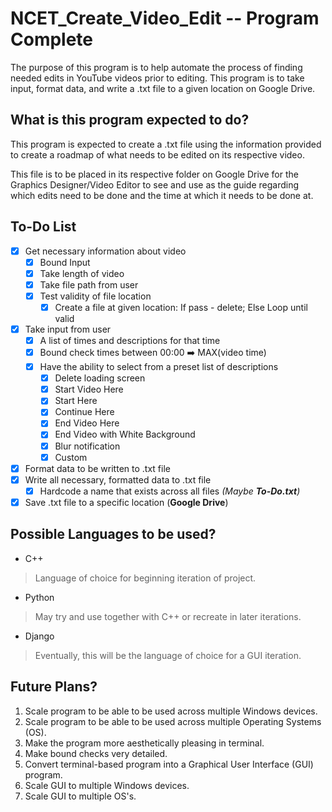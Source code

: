 # NCET_Create_Video_Edit -- Program Complete
The purpose of this program is to help automate the process of finding needed edits in YouTube videos prior to editing. This program is to take input, format data, and write a .txt file to a given location on Google Drive.

## What is this program expected to do?
This program is expected to create a .txt file using the information provided to create a roadmap of what needs to be edited on its respective video.

This file is to be placed in its respective folder on Google Drive for the Graphics Designer/Video Editor to see and use as the guide regarding which edits need to be done and the time at which it needs to be done at.

## To-Do List
-  [X] Get necessary information about video
   -  [X] Bound Input
   -  [X] Take length of video
   -  [X] Take file path from user
   -  [X] Test validity of file location
      -  [X] Create a file at given location: If pass - delete; Else Loop until valid

-  [X] Take input from user
   -  [X] A list of times and descriptions for that time
   -  [X] Bound check times between 00:00 :arrow_right: MAX(video time)
   -  [X] Have the ability to select from a preset list of descriptions
      -  [X] Delete loading screen
      -  [X] Start Video Here
      -  [X] Start Here
      -  [X] Continue Here
      -  [X] End Video Here
      -  [X] End Video with White Background
      -  [X] Blur notification
      -  [X] Custom
-  [X] Format data to be written to .txt file
-  [X] Write all necessary, formatted data to .txt file
   -  [X] Hardcode a name that exists across all files *(Maybe __To-Do.txt__)*
-  [X] Save .txt file to a specific location (__Google Drive__)

## Possible Languages to be used?
* C++
> Language of choice for beginning iteration of project.
* Python
> May try and use together with C++ or recreate in later iterations.
* Django
> Eventually, this will be the language of choice for a GUI iteration.

## Future Plans?
1. Scale program to be able to be used across multiple Windows devices.
2. Scale program to be able to be used across multiple Operating Systems (OS).
3. Make the program more aesthetically pleasing in terminal.
4. Make bound checks very detailed.
5. Convert terminal-based program into a Graphical User Interface (GUI) program.
6. Scale GUI to multiple Windows devices.
7. Scale GUI to multiple OS's.
